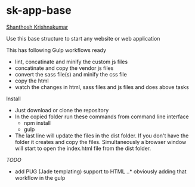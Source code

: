 # sk-app-base
[Shanthosh Krishnakumar](http://www.drmsweb.com/)

Use this base structure to start any website or web application

This has following Gulp workflows ready
- lint, concatinate and minify the custom js files
- concatinate and copy the vendor js files
- convert the sass file(s) and minify the css file
- copy the html
- watch the changes in html, sass files and js files and does above tasks

Install
- Just download or clone the repository
- In the copied folder run these commands from command line interface
  * npm install
  * gulp
- The last line will update the files in the dist folder. If you don't have the folder it creates and copy the files. Simultaneously a browser window will start to open the index.html file from the dist folder.


*TODO*
- add PUG (Jade templating) support to HTML
..* obviously adding that workflow in the gulp
